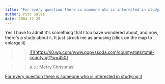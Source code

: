 ```yaml
---
title: "For every question there is someone who is interested in studying it"
author: Pito Salas
date: 2004-12-25
---
```


Yes I have to admit it's something that I too have wondered about, and now,
there's a study about it. It just struck me as amusing (click on the map to
enlarge it)

>>

>> [![](https://i0.wp.com/www.popvssoda.com/countystats/total-
county.gif?w=450)](<http://www.popvssoda.com/countystats/total-county.html>)

>>

>> p.s.: Merry Christmas!


[For every question there is someone who is interested in studying it](None)
